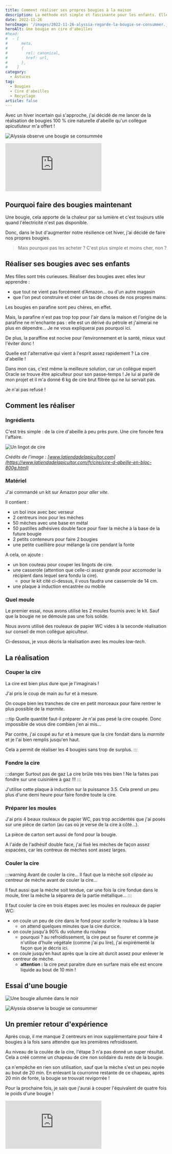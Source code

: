 ```yaml
---
title: Comment réaliser ses propres bougies à la maison
description: La méthode est simple et fascinante pour les enfants. Elle leur apprend ce que les abeilles nous donnent et comment recycler nos déchets (rouleaux de papier WC à jeter)
date: 2022-11-26
heroImage: '/images/2022-11-26-alyssia-regarde-la-bougie-se-consummer.jpg'
heroAlt: Une bougie en cire d'abeilles
#head:
#  - [
#      meta,
#      {
#        rel: canonical,
#        href: url,
#      },
#    ]
category:
  - Astuces
tag:
  - Bougies
  - Cire d'abeilles
  - Recyclage
article: false
---
```


Avec un hiver incertain qui s'approche, j'ai décidé de me lancer de la réalisation de bougies 100 % cire naturelle d'abeille qu'un collègue apicutluteur m'a offert !

![Alyssia observe une bougie se consummée](./images/alyssia-regarde-la-bougie-se-consummer.jpg 'Les bougies apportent une lumière puissante et naturelle qui fascine.')

<!-- markdownlint-disable MD033 -->
<iframe class="newsletter-embed" src="https://thetooltip.substack.com/embed" frameborder="0" scrolling="no"></iframe>

## Pourquoi faire des bougies maintenant

Une bougie, cela apporte de la chaleur par sa lumière et c'est toujours utile quand l'électricité n'est pas disponible.

Donc, dans le but d'augmenter notre résilience cet hiver, j'ai décidé de faire nos propres bougies.

> Mais pourquoi pas les acheter ? C'est plus simple et moins cher, non ?

## Réaliser ses bougies avec ses enfants

Mes filles sont très curieuses. Réaliser des bougies avec elles leur apprendre :

- que tout ne vient pas forcément d'Amazon... ou d'un autre magasin
- que l'on peut construire et créer un tas de choses de nos propres mains.

Les bougies en parafine sont peu chères, en effet.

Mais, la parafine n'est pas trop top pour l'air dans la maison et l'origine de la parafine ne m'enchante pas : elle est un dérivé du pétrole et j'aimerai ne plus en dépendre... Je ne vous expliquerai pas pourquoi ici.

De plus, la paraffine est nocive pour l’environnement et la santé, mieux vaut l'éviter donc !

Quelle est l'alternative qui vient à l'esprit assez rapidement ? La cire d'abeille !

Dans mon cas, c'est même la meilleure solution, car un collègue expert Oracle se trouve être apiculteur pour son passe-temps ! Je lui ai parlé de mon projet et il m'a donné 6 kg de cire brut flitrée qui ne lui servait pas.

Je n'ai pas refusé !

## Comment les réaliser

### Ingrédients

C'est très simple : de la cire d'abeille à peu près pure. Une cire foncée fera l'affaire.

![Un lingot de cire](./images/cire-d-abeille-en-bloc-800g.webp 'Chaque lingot pèse x kg.')

_Crédits de l'image : [www.latiendadelapicultor.com](https://www.latiendadelapicultor.com/fr/cire/cire-d-abeille-en-bloc-800g.html)_

### Matériel

J'ai commandé un kit sur Amazon pour _aller vite_.

Il contient :

- un bol inox avec bec verseur
- 2 centreurs inox pour les mèches
- 50 mèches avec une base en métal
- 50 pastilles adhésives double face pour fixer la mèche à la base de la future bougie
- 2 petits conteneurs pour faire 2 bougies
- une petite cueillière pour mélange la cire pendant la fonte

A cela, on ajoute :

- un bon couteau pour couper les lingots de cire.
- une casserole (attention que celle-ci assez grande pour accomoder la récipient dans lequel sera fondu la cire).
  - pour le kit cité ci-dessus, il vous faudra une casserrole de 14 cm.
- une plaque à induction encastrée ou mobile

### Quel moule

Le premier essai, nous avons utilisé les 2 moules fournis avec le kit. Sauf que la bougie ne se démoule pas une fois solide.

Nous avons utilisé des rouleaux de papier WC vides à la seconde réalisation sur conseil de mon collègue apiculteur.

Ci-dessous, je vous décris la réalisation avec les moules _low-tech_.

## La réalisation

### Couper la cire

La cire est bien plus dure que je l'imaginais !

J'ai pris le coup de main au fur et à mesure.

On coupe bien les tranches de cire en petit morceaux pour faire rentrer le plus possible de la _marmite_.

:::tip Quelle quantité faut-il préparer
Je n'ai pas pesé la cire coupée. Donc impossible de vous dire combien j'en ai mis...

Par contre, j'ai coupé au fur et à mesure que la cire fondait dans la _marmite_ et je l'ai bien remplis jusqu'en haut.

Cela a permit de réaliser les 4 bougies sans trop de surplus.
:::

### Fondre la cire

:::danger Surtout pas de gaz
La cire brûle très très bien ! Ne la faites pas fondre sur une cuisinière à gaz !!!
:::

J'utilise cette plaque à induction sur la puissance 3.5. Cela prend un peu plus d'une demi heure pour faire fondre toute la cire.

### Préparer les moules

J'ai pris 4 beaux rouleaux de papier WC, pas trop accidentés que j'ai posés sur une pièce de carton (au cas où je verse de la cire à côté...).

La pièce de carton sert aussi de fond pour la bougie.

A l'aide de l'adhésif double face, j'ai fixé les mèches de façon assez espacées, car les contreux de mèches sont assez larges.

### Couler la cire

:::warning Avant de couler la cire...
Il faut que la mèche soit _clipsée_ au centreur de mèche avant de couler la cire...

Il faut aussi que la mèche soit tendue, car une fois la cire fondue dans le moule, tirer la mèche la séparera de la partie métallique...
:::

Il faut couler la cire en trois étapes avec les moules en rouleaux de papier WC:

- on coule un peu de cire dans le fond pour _sceller_ le rouleau à la base
  - on attend quelques minutes que la cire durcice.
- on coule jusqu'à 90% du volume du rouleau
  - pourquoi ? au refroidissement, la cire peut se fisurer et comme je n'utilise d'huile végétale (comme j'ai pu lire), j'ai expirémenté la façon que je décris ici.
- on coule jusqu'en haut après que la cire ait durcit assez pour enlever le centreur de mèche.
  - **attention :** la cire peut paraitre dure en surfare mais elle est encore liquide au bout de 10 min !

## Essai d'une bougie

![Une bougie allumée dans le noir](./images/une-bougie-allumee-dans-le-noir.jpg 'La lumière jaune est chaleureuse.')

![Alyssia observe la bougie se consummer](./images/2022-11-26-alyssia-regarde-la-bougie-se-consummer.jpg 'La bougie nous éclaire bien pour un premier essai !')

## Un premier retour d'expérience

Après coup, il me manque 2 centreurs en inox supplémentaire pour faire 4 bougies à la fois sans attendre que les premières refroidissent.

Au niveau de la coulée de la cire, l'étape 3 n'a pas donné un super résultat. Cela a créé comme un chapeau de cire non solidaire du reste de la bougie.

ça n'empêche en rien son utilisation, sauf que la mèche s'est un peu noyée au bout de 20 min. En enlevant la courronne restante de ce chapeau, après 20 min de fonte, la bougie se trouvait revigorrée !

Pour la prochaine fois, je sais que j'aurai à couper l'équivalent de quatre fois le poids d'une bougie !

<!-- markdownlint-disable MD033 -->
<iframe class="newsletter-embed" src="https://thetooltip.substack.com/embed" frameborder="0" scrolling="no"></iframe>
